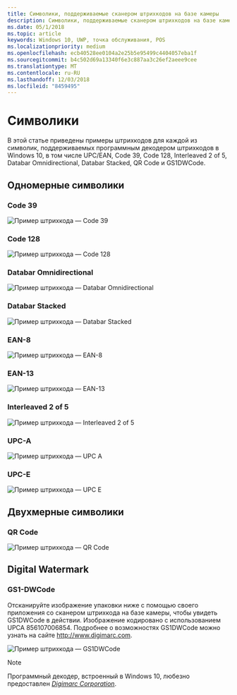 ```yaml
---
title: Символики, поддерживаемые сканером штрихкодов на базе камеры
description: Символики, поддерживаемые сканером штрихкодов на базе камеры
ms.date: 05/1/2018
ms.topic: article
keywords: Windows 10, UWP, точка обслуживания, POS
ms.localizationpriority: medium
ms.openlocfilehash: ecb40528ee0104a2e25b5e95499c4404057eba1f
ms.sourcegitcommit: b4c502d69a13340f6e3c887aa3c26ef2aeee9cee
ms.translationtype: MT
ms.contentlocale: ru-RU
ms.lasthandoff: 12/03/2018
ms.locfileid: "8459495"
---
```

# <a name="symbologies"></a>Символики
В этой статье приведены примеры штрихкодов для каждой из символик, поддерживаемых программным декодером штрихкодов в Windows 10, в том числе UPC/EAN, Code 39, Code 128, Interleaved 2 of 5, Databar Omnidirectional, Databar Stacked, QR Code и GS1DWCode.

## <a name="1d-symbologies"></a>Одномерные символики

### <a name="code-39"></a>Code 39
![Пример штрихкода — Code 39](images/pos/sample-barcode-code39.png)

### <a name="code-128"></a>Code 128
![Пример штрихкода — Code 128](images/pos/sample-barcode-code128.png)

### <a name="databar-omnidirectional"></a>Databar Omnidirectional
![Пример штрихкода — Databar Omnidirectional](images/pos/sample-barcode-databar-omnidirectional.png) 
### <a name="databar-stacked"></a>Databar Stacked
![Пример штрихкода — Databar Stacked](images/pos/sample-barcode-databar-stacked.png)

### <a name="ean-8"></a>EAN-8
![Пример штрихкода — EAN-8](images/pos/sample-barcode-ean8.png)

### <a name="ean-13"></a>EAN-13
![Пример штрихкода — EAN-13](images/pos/sample-barcode-ean13.png)

### <a name="interleaved-2-of-5"></a>Interleaved 2 of 5
![Пример штрихкода — Interleaved 2 of 5](images/pos/sample-barcode-interleaved-2-of-5.png)

### <a name="upc-a"></a>UPC-A
![Пример штрихкода — UPC A](images/pos/sample-barcode-upca.png)

### <a name="upc-e"></a>UPC-E
![Пример штрихкода — UPC E](images/pos/sample-barcode-upce.png)

## <a name="2d-symbologies"></a>Двухмерные символики
### <a name="qr-code"></a>QR Code
![Пример штрихкода — QR Code](images/pos/sample-barcode-qrcode.png)

## <a name="digital-watermark"></a>Digital Watermark
### <a name="gs1-dwcode"></a>GS1-DWCode

Отсканируйте изображение упаковки ниже с помощью своего приложения со сканером штрихкода на базе камеры, чтобы увидеть GS1DWCode в действии.  Изображение кодировано с использованием UPCA 856107006854.  Подробнее о возможностях GS1DWCode можно узнать на сайте http://www.digimarc.com.

![Пример штрихкода — GS1DWCode](images/pos/rice-box-v7.jpg)

> [!NOTE]
> Программный декодер, встроенный в Windows 10, любезно предоставлен [*Digimarc Corporation*](https://www.digimarc.com/).
